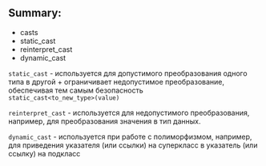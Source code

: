 ## Summary: ##

- casts
- static_cast
- reinterpret_cast
- dynamic_cast

`static_cast` - используется для допустимого преобразования одного типа в другой + ограничивает недопустимое преобразование, обеспечивая тем самым безопасность  
`static_cast<to_new_type>(value)`

`reinterpret_cast` - используется для недопустимого преобразования, например, для преобразования значения в тип данных.

`dynamic_cast` - используется при работе с полиморфизмом, например, для приведения указателя (или ссылки) на суперкласс в указатель (или ссылку) на подкласс
